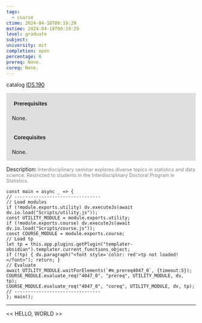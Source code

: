 ```yaml
---
tags:
  - course
ctime: 2024-04-18T00:19:29
mstime: 2024-04-18T00:19:29
level: graduate
subject: 
university: mit
completion: open
percentage: 0
prereq: None.
coreq: None.
---
```


catalog [IDS.190](http://student.mit.edu/catalog/mIDSa.html#IDS.190)

<span style="display: block; padding: 15px; background-color: rgb(100, 100, 100, 0.2);"><font id="m_prereq4047_0" style="display: block; font-family: Arial, sans-serif; font-weight: bold; padding: 5px">Prerequisites</font><br><span id="prereq4047_0">None.</span></span>
<span style="display: block; padding: 15px; background-color: rgb(100, 100, 100, 0.2);"><font id="m_coreq4047_0" style="display: block; font-family: Arial, sans-serif; font-weight: bold; padding: 5px">Corequisites</font><br><span id="coreq4047_0">None.</span></span>

<font style="">Description:</font>
<font style="color: grey; font-size: 0.8rem;">Interdisciplinary seminar explores diverse topics in statistics and data science. Restricted to students in the Interdisciplinary Doctoral Program in Statistics.</font>

```dataviewjs
const main = async _ => {
// --------------------------------
// Load modules
if (!module.exports.utility) dv.executeJs(await dv.io.load("Scripts/utility.js"));
const UTILITY_MODULE = module.exports.utility;
if (!module.exports.course) dv.executeJs(await dv.io.load("Scripts/course.js"));
const COURSE_MODULE = module.exports.course;
// Load tp
let tp = this.app.plugins.getPlugin("templater-obsidian").templater.current_functions_object;
if (!tp) { dv.paragraph("<font style='color: red'>tp not loaded!</font>"); return; }
// Evaluate
await UTILITY_MODULE.waitForElements(`#m_prereq4047_0`, {timeout:5});
COURSE_MODULE.evaluate_req("4047_0", "prereq", UTILITY_MODULE, dv, tp);
COURSE_MODULE.evaluate_req("4047_0", "coreq", UTILITY_MODULE, dv, tp);
// --------------------------------
}; main();
```

---

<< HELLO, WORLD >>
